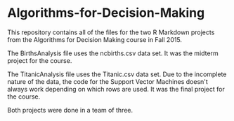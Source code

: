 # Algorithms-for-Decision-Making

This repository contains all of the files for the two R Markdown projects from the Algorithms for Decision Making course in Fall 2015.

The BirthsAnalysis file uses the ncbirths.csv data set. It was the midterm project for the course.

The TitanicAnalysis file uses the Titanic.csv data set. Due to the incomplete nature of the data, the code for the Support Vector Machines doesn't always work depending on which rows are used. It was the final project for the course.

Both projects were done in a team of three.